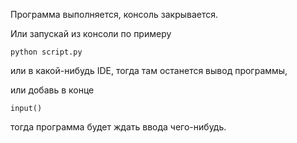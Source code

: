 Программа выполняется, консоль закрывается.

Или запускай из консоли по примеру 

`python script.py`

 или в какой-нибудь IDE, тогда там останется вывод программы, 
 
 или добавь в конце 

`input()`

тогда программа будет ждать ввода чего-нибудь.